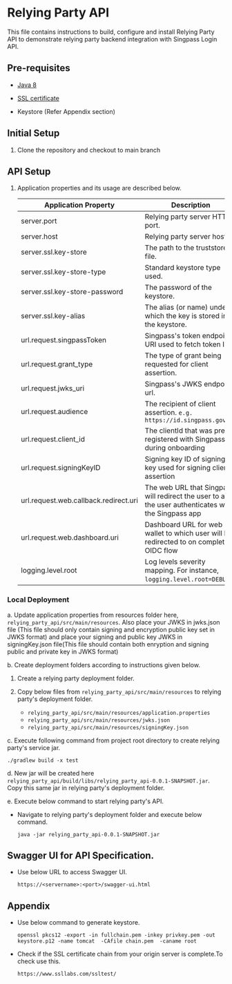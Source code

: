 # Relying Party API

This file contains instructions to build,
configure and install Relying Party API to demonstrate relying party backend integration with Singpass Login API.


## Pre-requisites

- [Java 8](https://www.oracle.com/java/technologies/downloads/) 

- [SSL certificate](https://letsencrypt.org/) 

- Keystore (Refer Appendix section) 


## Initial Setup

1. Clone the repository and checkout to main branch


## API Setup

1. Application properties and its usage are described below.

    **Application Property** | **Description** 
    ------------------------ | ----------------- 
    server.port |  Relying party server HTTPS port.
    server.host | Relying party server host.
    server.ssl.key-store | The path to the truststore file. 
    server.ssl.key-store-type | Standard keystore type used.
    server.ssl.key-store-password | The password of the keystore.
    server.ssl.key-alias | The alias (or name) under which the key is stored in the keystore.
    url.request.singpassToken |  Singpass's token endpoint URI used to fetch token ID.
    url.request.grant_type | The type of grant being requested for client assertion.
    url.request.jwks_uri | Singpass's JWKS endpoint url.
    url.request.audience | The recipient of client assertion. `e.g. https://id.singpass.gov.sg` 
    url.request.client_id | The clientId that was pre-registered with Singpass during onboarding
    url.request.signingKeyID | Signing key ID of signing key used for signing client assertion
    url.request.web.callback.redirect.uri | The web URL that Singpass will redirect the user to after the user authenticates with the Singpass app
    url.request.web.dashboard.uri | Dashboard URL for web wallet to which user will be redirected to on completing OIDC flow 
    logging.level.root | Log levels severity mapping. For instance, `logging.level.root=DEBUG`.
    
### **Local Deployment**

a. Update application properties from resources folder here, `relying_party_api/src/main/resources`. Also place your JWKS in jwks.json file (This file should only contain signing and encryption public key set in JWKS format) and place your signing and public key JWKS in signingKey.json file(This file should contain both enryption and signing public and private key in JWKS format)
               
b. Create deployment folders according to instructions given below.

1. Create a relying party deployment folder.

2. Copy below files from `relying_party_api/src/main/resources` to relying party's deployment folder.

    - `relying_party_api/src/main/resources/application.properties`
    - `relying_party_api/src/main/resources/jwks.json`
    - `relying_party_api/src/main/resources/signingKey.json`
 
c. Execute following command from project root directory to create relying party's service jar.

   `./gradlew build -x test`
        
d. New jar will be created here `relying_party_api/build/libs/relying_party_api-0.0.1-SNAPSHOT.jar`. Copy this same jar in relying party's deployment folder.

e. Execute below command to start relying party's API.
- Navigate to relying party's deployment folder and execute below command.
        
    `java -jar relying_party_api-0.0.1-SNAPSHOT.jar`

            
## Swagger UI for API Specification.

- Use below URL to access Swagger UI.   

    `https://<servername>:<port>/swagger-ui.html`        

## Appendix
- Use below command to generate keystore.   

    `openssl pkcs12 -export -in fullchain.pem -inkey privkey.pem -out keystore.p12 -name tomcat  -CAfile chain.pem  -caname root`

- Check if the SSL certificate chain from your origin server is complete.To check use this.   
  
    `https://www.ssllabs.com/ssltest/` 